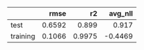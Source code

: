 |          |   rmse |     r2 |   avg_nll |
|:---------|-------:|-------:|----------:|
| test     | 0.6592 | 0.899  |    0.917  |
| training | 0.1066 | 0.9975 |   -0.4469 |